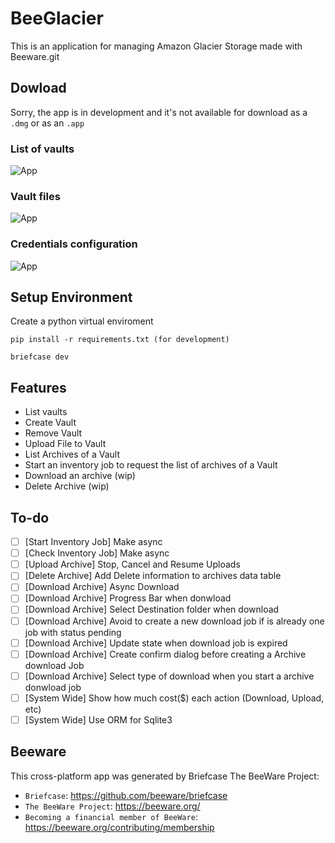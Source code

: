 # BeeGlacier

This is an  application for managing Amazon Glacier Storage made with Beeware.git

## Dowload

Sorry, the app is in development and it's not available for download as a `.dmg` or as an `.app`

### List of vaults

![App](https://i.ibb.co/3dXVCcH/Screenshot-2020-02-14-at-11-49-57.png "BeeGlacier")

### Vault files

![App](https://i.ibb.co/Hqx8bYz/Screenshot-2020-02-14-at-11-50-14.png "BeeGlacier")

### Credentials configuration

![App](https://i.ibb.co/84rtS7H/Screenshot-2020-02-14-at-11-50-26.png "BeeGlacier")

## Setup Environment

Create a python virtual enviroment
```
pip install -r requirements.txt (for development)
```
```
briefcase dev
```

## Features
- List vaults
- Create Vault
- Remove Vault
- Upload File to Vault
- List Archives of a Vault
- Start an inventory job to request the list of archives of a Vault
- Download an archive (wip)
- Delete Archive (wip)

## To-do

- [ ] [Start Inventory Job] Make async
- [ ] [Check Inventory Job] Make async
- [ ] [Upload Archive] Stop, Cancel and Resume Uploads
- [ ] [Delete Archive] Add Delete information to archives data table
- [ ] [Download Archive] Async Download
- [ ] [Download Archive] Progress Bar when donwload
- [ ] [Download Archive] Select Destination folder when download
- [ ] [Download Archive] Avoid to create a new download job if is already one job with status pending
- [ ] [Download Archive] Update state when download job is expired
- [ ] [Download Archive] Create confirm dialog before creating a Archive download Job
- [ ] [Download Archive] Select type of download when you start a archive donwload job
- [ ] [System Wide] Show how much cost($) each action (Download, Upload, etc)
- [ ] [System Wide] Use ORM for Sqlite3

## Beeware

This cross-platform app was generated by Briefcase The BeeWare Project:
- `Briefcase`: https://github.com/beeware/briefcase
- `The BeeWare Project`: https://beeware.org/
- `Becoming a financial member of BeeWare`: https://beeware.org/contributing/membership
